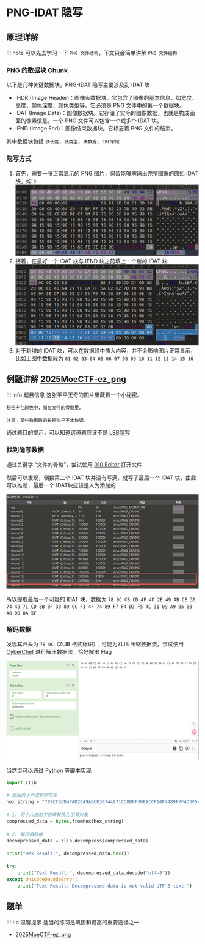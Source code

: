 # PNG-IDAT 隐写

## 原理详解

!!! note 
    可以先去学习一下 `PNG 文件结构`，下文只会简单讲解 `PNG 文件结构`

### PNG 的数据块 Chunk 

以下是几种关键数据块，PNG-IDAT 隐写主要涉及到 IDAT 块

- IHDR (Image Header)：图像头数据块。它包含了图像的基本信息，如宽度、高度、颜色深度、颜色类型等。它必须是 PNG 文件中的第一个数据块。
- IDAT (Image Data)：图像数据块。它存储了实际的图像数据，也就是构成画面的像素信息。一个 PNG 文件可以包含一个或多个 IDAT 块。
- IEND (Image End)：图像结束数据块。它标志着 PNG 文件的结束。

其中数据块包括 `块长度`，`块类型`，`块数据`，`CRC字段`

### 隐写方式

1. 首先，需要一张正常显示的 PNG 图片，保留能够解码出完整图像的原始 IDAT 块。如下
    ![PNG-IDAT隐写1.png](./assets/PNG-IDAT隐写1.png)
2. 接着，在最好一个 IDAT 块与 IEND 块之前填上一个新的 IDAT 块
    ![PNG-IDAT隐写2.png](./assets/PNG-IDAT隐写2.png)
3. 对于新增的 IDAT 块，可以在数据段中插入内容，并不会影响图片正常显示，比如上图中数据段为 `01 02 03 04 05 06 07 08 09 10 11 12 13 14 15 16`

## 例题讲解 [2025MoeCTF-ez_png](https://ctf.xidian.edu.cn/training/22?challenge=861)


!!! info 题目信息
    这张平平无奇的图片里藏着一个小秘密。

    秘密不在颜色中，而在文件的骨骼里。

    注意：某些数据段的长短似乎不太协调。

通过题目的提示，可以知道这道题应该不是 [LSB隐写](./LSB隐写.md)

### 找到隐写数据

通过关键字 “文件的骨骼”，尝试使用 [010 Editor](../../../01-QUICK%20START/03-常用工具使用指南/010%20Editor/index.md) 打开文件

然后可以发现，倒数第二个 IDAT 块并没有写满，就写了最后一个 IDAT 块，由此可以推断，最后一个 IDAT块应该是人为添加的

![PNG-IDAT隐写3.png](./assets/PNG-IDAT隐写3.png)

所以提取最后一个可疑的 IDAT 块，数据为 `78 9C CB CD 4F 4D 2E 49 AB CE 30 74 49 71 CD 8B 0F 30 89 CC F1 4F 74 89 F7 F4 D3 F5 4C 31 09 A9 05 00 A8 D0 0A 5F`

### 解码数据

发现其开头为 `78 9C`（ZLIB 格式标识）, 可能为ZLIB 压缩数据流，尝试使用 [CyberChef](../../../01-QUICK%20START/03-常用工具使用指南/CyberChef/index.md) 进行解压数据流，恰好解出 Flag

![PNG-IDAT隐写4.png](./assets/PNG-IDAT隐写4.png)

当然页可以通过 Python 等脚本实现

```python
import zlib

# 原始的十六进制字符串
hex_string = "789CCBCD4F4D2E49ABCE30744971CD8B0F3089CCF14F7489F7F4D3F54C3109A90500A8D00A5F"

# 1. 将十六进制字符串转换为字节对象
compressed_data = bytes.fromhex(hex_string)

# 2. 解压缩数据
decompressed_data = zlib.decompress(compressed_data)

print("Hex Result:", decompressed_data.hex())

try:
    print("Text Result:", decompressed_data.decode('utf-8'))
except UnicodeDecodeError:
    print("Text Result: Decompressed data is not valid UTF-8 text.")
```

## 题单

!!! tip 温馨提示
    适当的练习是巩固和提高的重要途径之一

- [2025MoeCTF-ez_png](https://ctf.xidian.edu.cn/training/22?challenge=861)